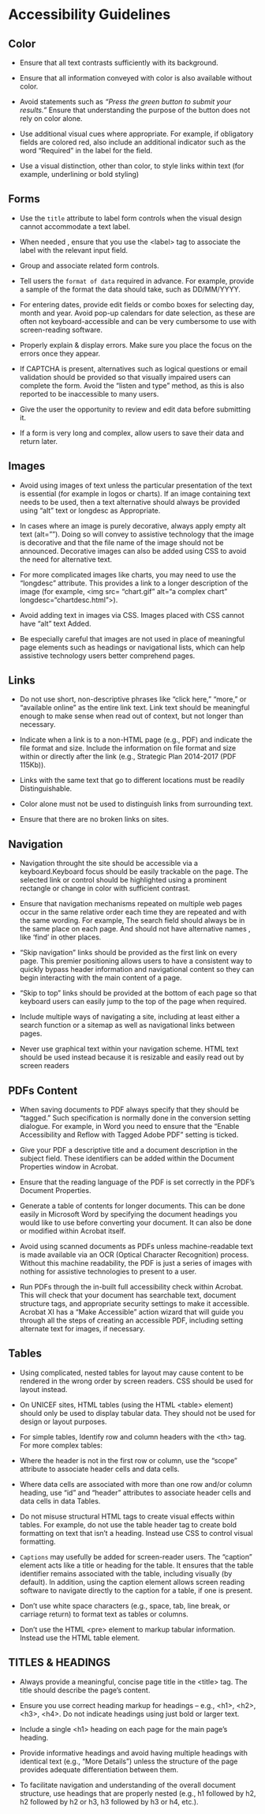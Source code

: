 # Accessibility Guidelines

## Color

- Ensure that all text contrasts sufficiently with its background.

- Ensure that all information conveyed with color is also available without color.

- Avoid statements such as _“Press the green button to submit your results.”_
  Ensure that understanding the purpose of the button does not rely on color
  alone.

- Use additional visual cues where appropriate. For example, if obligatory fields
  are colored red, also include an additional indicator such as the word “Required”
  in the label for the field.

- Use a visual distinction, other than color, to style links within text (for example,
  underlining or bold styling)

## Forms

- Use the `title` attribute to label form controls when the visual design cannot accommodate a text label.

- When needed , ensure that you use the \<label> tag to associate the label with the relevant input field.

- Group and associate related form controls.

- Tell users the `format of data` required in advance. For example, provide a sample of the format the data should take, such as DD/MM/YYYY.

- For entering dates, provide edit fields or combo boxes for selecting day, month and
  year. Avoid pop-up calendars for date selection, as these are often not keyboard-accessible and can be very cumbersome to use with screen-reading software.

- Properly explain & display errors. Make sure you place the focus on the errors once they appear.

- If CAPTCHA is present, alternatives such as logical questions or email validation should be provided so that visually impaired users can complete the form. Avoid the “listen and type” method, as this is also reported to be inaccessible to many users.

- Give the user the opportunity to review and edit data before submitting it.

- If a form is very long and complex, allow users to save their data and return later.

## Images

- Avoid using images of text unless the particular presentation of the text is essential
  (for example in logos or charts). If an image containing text needs to be used, then
  a text alternative should always be provided using “alt” text or longdesc as
  Appropriate.

- In cases where an image is purely decorative, always apply empty alt text
  (alt=””). Doing so will convey to assistive technology that the image is
  decorative and that the file name of the image should not be announced.
  Decorative images can also be added using CSS to avoid the need for alternative text.

- For more complicated images like charts, you may need to use the
  “longdesc” attribute. This provides a link to a longer description of the image
  (for example, <img src= “chart.gif” alt=“a complex chart”
  longdesc=“chartdesc.html”>).

- Avoid adding text in images via CSS. Images placed with CSS cannot have “alt” text
  Added.

- Be especially careful that images are not used in place of meaningful page
  elements such as headings or navigational lists, which can help assistive technology
  users better comprehend pages.

## Links

- Do not use short, non-descriptive phrases like “click here,” “more,” or “available
  online” as the entire link text. Link text should be meaningful enough to make
  sense when read out of context, but not longer than necessary.

- Indicate when a link is to a non-HTML page (e.g., PDF) and indicate the file format
  and size. Include the information on file format and size within or directly after the
  link (e.g., Strategic Plan 2014-2017 (PDF 115Kb)).

- Links with the same text that go to different locations must be readily
  Distinguishable.

- Color alone must not be used to distinguish links from surrounding text.

- Ensure that there are no broken links on sites.

## Navigation

- Navigation throught the site should be accessible via a keyboard.Keyboard focus should be easily trackable on the page. The selected link or control should be highlighted using a prominent rectangle or change in color with sufficient contrast.

- Ensure that navigation mechanisms repeated on multiple web pages occur in the
  same relative order each time they are repeated and with the same wording. For example, The search field should always be in the same place on each page. And should not have alternative names , like ‘find’ in other places.

- “Skip navigation” links should be provided as the first link on every page. This
  premier positioning allows users to have a consistent way to quickly bypass
  header information and navigational content so they can begin interacting
  with the main content of a page.

- “Skip to top” links should be provided at the bottom of each page so that
  keyboard users can easily jump to the top of the page when required.

- Include multiple ways of navigating a site, including at least either a search
  function or a sitemap as well as navigational links between pages.

- Never use graphical text within your navigation scheme. HTML text should be used
  instead because it is resizable and easily read out by screen readers

## PDFs Content

- When saving documents to PDF always specify that they should be “tagged.” Such
  specification is normally done in the conversion setting dialogue. For example, in
  Word you need to ensure that the “Enable Accessibility and Reflow with Tagged
  Adobe PDF” setting is ticked.

- Give your PDF a descriptive title and a document description in the subject field.
  These identifiers can be added within the Document Properties window in Acrobat.

- Ensure that the reading language of the PDF is set correctly in the PDF’s Document
  Properties.

- Generate a table of contents for longer documents. This can be done easily in
  Microsoft Word by specifying the document headings you would like to use before
  converting your document. It can also be done or modified within Acrobat itself.

- Avoid using scanned documents as PDFs unless machine-readable text is made
  available via an OCR (Optical Character Recognition) process. Without this machine
  readability, the PDF is just a series of images with nothing for assistive technologies
  to present to a user.

- Run PDFs through the in-built full accessibility check within Acrobat. This will check
  that your document has searchable text, document structure tags, and appropriate
  security settings to make it accessible. Acrobat XI has a “Make Accessible” action
  wizard that will guide you through all the steps of creating an accessible PDF,
  including setting alternate text for images, if necessary.

## Tables

- Using complicated, nested tables for layout may cause content to be rendered in
  the wrong order by screen readers. CSS should be used for layout instead.

- On UNICEF sites, HTML tables (using the HTML \<table> element) should only be
  used to display tabular data. They should not be used for design or layout
  purposes.

- For simple tables, Identify row and column headers with the \<th> tag.
  For more complex tables:
- Where the header is not in the first row or column, use the “scope” attribute to
  associate header cells and data cells.

- Where data cells are associated with more than one row and/or column heading,
  use “id” and “header” attributes to associate header cells and data cells in data
  Tables.

- Do not misuse structural HTML tags to create visual effects within tables. For
  example, do not use the table header tag to create bold formatting on text that
  isn’t a heading. Instead use CSS to control visual formatting.

- `Captions` may usefully be added for screen-reader users. The “caption” element
  acts like a title or heading for the table. It ensures that the table identifier remains
  associated with the table, including visually (by default). In addition, using the
  caption element allows screen reading software to navigate directly to the caption
  for a table, if one is present.

- Don’t use white space characters (e.g., space, tab, line break, or carriage return) to
  format text as tables or columns.

- Don’t use the HTML \<pre> element to markup tabular information. Instead use the
  HTML table element.

## TITLES & HEADINGS

- Always provide a meaningful, concise page title in the \<title> tag. The title should
  describe the page’s content.

- Ensure you use correct heading markup for headings – e.g., \<h1>, \<h2>, \<h3>,
  \<h4>. Do not indicate headings using just bold or larger text.

- Include a single \<h1> heading on each page for the main page’s heading.

- Provide informative headings and avoid having multiple headings with
  identical text (e.g., “More Details”) unless the structure of the page provides
  adequate differentiation between them.

- To facilitate navigation and understanding of the overall document structure, use
  headings that are properly nested (e.g., h1 followed by h2, h2 followed by h2 or h3,
  h3 followed by h3 or h4, etc.).
